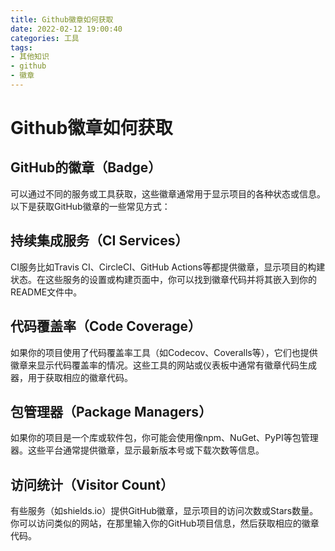 ```yaml
---
title: Github徽章如何获取
date: 2022-02-12 19:00:40
categories: 工具
tags: 
- 其他知识
- github
- 徽章
---
```

# Github徽章如何获取
## GitHub的徽章（Badge）
可以通过不同的服务或工具获取，这些徽章通常用于显示项目的各种状态或信息。以下是获取GitHub徽章的一些常见方式：

## 持续集成服务（CI Services）
CI服务比如Travis CI、CircleCI、GitHub Actions等都提供徽章，显示项目的构建状态。在这些服务的设置或构建页面中，你可以找到徽章代码并将其嵌入到你的README文件中。

## 代码覆盖率（Code Coverage）
如果你的项目使用了代码覆盖率工具（如Codecov、Coveralls等），它们也提供徽章来显示代码覆盖率的情况。这些工具的网站或仪表板中通常有徽章代码生成器，用于获取相应的徽章代码。

## 包管理器（Package Managers）
如果你的项目是一个库或软件包，你可能会使用像npm、NuGet、PyPI等包管理器。这些平台通常提供徽章，显示最新版本号或下载次数等信息。

## 访问统计（Visitor Count）
有些服务（如shields.io）提供GitHub徽章，显示项目的访问次数或Stars数量。你可以访问类似的网站，在那里输入你的GitHub项目信息，然后获取相应的徽章代码。

